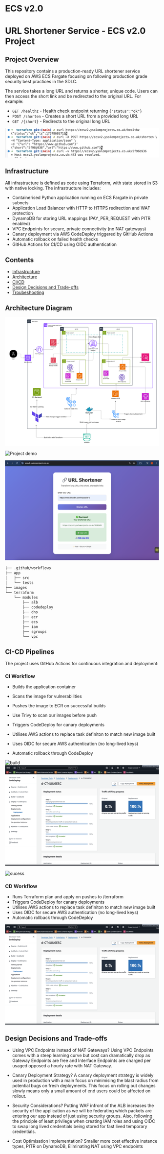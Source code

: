 
# ECS v2.0

# URL Shortener Service - ECS v2.0 Project

## Project Overview

This repository contains a production-ready URL shortener service deployed on AWS ECS Fargate focusing on following production grade security best practices in the SDLC.

The service takes a long URL and returns a shorter, unique code. Users can then access the short link and be redirected to the original URL. For example:

- `GET /healthz` - Health check endpoint returning `{"status":"ok"}`
- `POST /shorten` - Creates a short URL from a provided long URL
- `GET /{short}` - Redirects to the original long URL

![build](./images/apis.png)

## Infrastructure

All infrastructure is defined as code using Terraform, with state stored in S3 with native locking. The infrastructure includes: 

- Containerised Python application running on ECS Fargate in private subnets
- Application Load Balancer with HTTP to HTTPS redirection and WAF protection
- DynamoDB for storing URL mappings (PAY_PER_REQUEST with PITR enabled)
- VPC Endpoints for secure, private connectivity (no NAT gateways)
- Canary deployment via AWS CodeDeploy triggered by GitHub Actions
- Automatic rollback on failed health checks
- GitHub Actions for CI/CD using OIDC authentication

## Contents

- [Infrastructure](#Infrastructure)
- [Architecture](#Architecture-Diagram)
- [CI/CD](#CI-CD-Pipelines)
- [Design Decisions and Trade-offs](#Design-Decisions-and-Trade-offs)
- [Troubeshooting](#Troubleshooting)


## Architecture Diagram

![build](./images/ecsv2.png) 

![Project demo](loom.placeholder)

![build](./images/url-page.png)

```
├── .github/workflows
├── app
│   ├── src
│   └── tests
├── images
└── terraform
    └── modules
        ├── alb
        ├── codedeploy
        ├── dns
        ├── ecr
        ├── ecs
        ├── iam
        ├── sgroups
        └── vpc

```

## CI-CD Pipelines

The project uses GitHub Actions for continuous integration and deployment:

### CI Workflow

- Builds the application container
- Scans the image for vulnerabilities
- Pushes the image to ECR on successful builds
- Use Trivy to scan our images before push

- Triggers CodeDeploy for canary deployments
- Utilises AWS actions to replace task definiton to match new image built
- Uses OIDC for secure AWS authentication (no long-lived keys)
- Automatic rollback through CodeDeploy 

![build](./images/build.png)
![codedeploy](./images/codedeploy.png)

![sucess](./images/sucess.png)

### CD Workflow

- Runs Terraform plan and apply on pushes to /terraform 
- Triggers CodeDeploy for canary deployments
- Utilises AWS actions to replace task definiton to match new image built
- Uses OIDC for secure AWS authentication (no long-lived keys)
- Automatic rollback through CodeDeploy 

![codedeploy](./images/codedeploy.png)

## Design Decisions and Trade-offs

- Using VPC Endpoints instead of NAT Gateways?
Using VPC Endpoints comes with a steep learning curve but cost can dramatically drop as Gateway Endpoints are free and Interface Endpoints are charged per usaged opposed a hourly rate with NAT Gateway. 

- Canary Deployment Strategy?
A canary deployment strategy is widely used in production with a main focus on minimising the blast radius from potential bugs on fresh deployments. This focus on rolling out changes slowly means only a small amount of end users could be affected on rollout. 

- Security Considerations?
Putting WAF infront of the ALB increases the security of the application as we will be federating which packets are entering our app instead of just using security groups. Also, following the principle of least privilege when creating IAM roles and using OIDC to swap long lived credentials being stored for fast lived temporary credentials. 

- Cost Optimisation Implementation?
Smaller more cost effective instance types, PITR on DynamoDB, Eliminating NAT using VPC endpoints 


